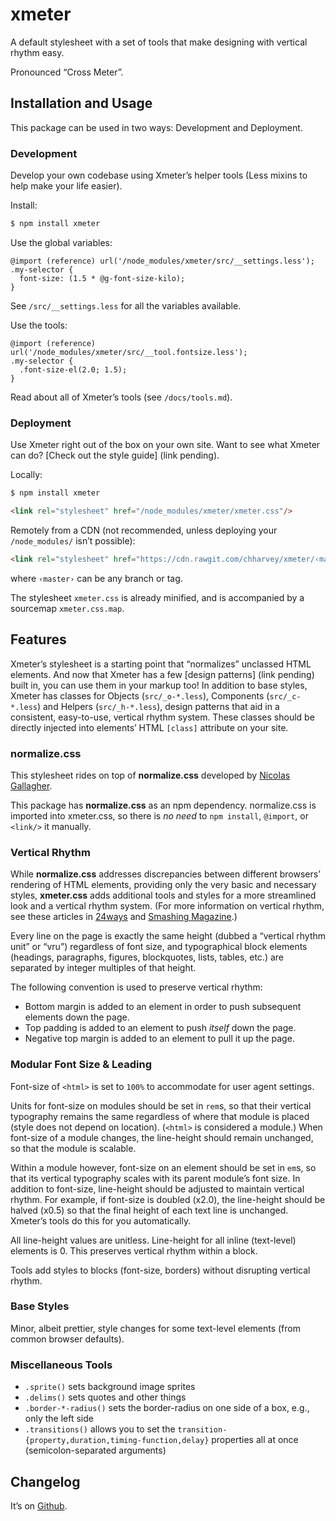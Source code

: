 # xmeter
A default stylesheet with a set of tools that make designing with vertical rhythm easy.

Pronounced “Cross Meter”.


## Installation and Usage

This package can be used in two ways: Development and Deployment.

### Development

Develop your own codebase using Xmeter’s helper tools (Less mixins to help make your life easier).

Install:
```bash
$ npm install xmeter
```

Use the global variables:
```less
@import (reference) url('/node_modules/xmeter/src/__settings.less');
.my-selector {
  font-size: (1.5 * @g-font-size-kilo);
}
```
See `/src/__settings.less` for all the variables available.

Use the tools:
```less
@import (reference) url('/node_modules/xmeter/src/__tool.fontsize.less');
.my-selector {
  .font-size-el(2.0; 1.5);
}
```
Read about all of Xmeter’s tools (see `/docs/tools.md`).

### Deployment

Use Xmeter right out of the box on your own site.
Want to see what Xmeter can do? [Check out the style guide] (link pending).

Locally:
```bash
$ npm install xmeter
```
```html
<link rel="stylesheet" href="/node_modules/xmeter/xmeter.css"/>
```

Remotely from a CDN (not recommended, unless deploying your `/node_modules/` isn’t possible):
```html
<link rel="stylesheet" href="https://cdn.rawgit.com/chharvey/xmeter/‹master›/xmeter.css"/>
```
where `‹master›` can be any branch or tag.

The stylesheet `xmeter.css` is already minified, and is accompanied by a sourcemap `xmeter.css.map`.


## Features

Xmeter’s stylesheet is a starting point that “normalizes” unclassed HTML elements.
And now that Xmeter has a few [design patterns] (link pending) built in, you can use them in your markup too!
In addition to base styles, Xmeter has classes for Objects (`src/_o-*.less`), Components (`src/_c-*.less`) and Helpers (`src/_h-*.less`),
design patterns that aid in a consistent, easy-to-use, vertical rhythm system.
These classes should be directly injected into elements’ HTML `[class]` attribute on your site.

### normalize.css

This stylesheet rides on top of **normalize.css** developed by
[Nicolas Gallagher](http://necolas.github.io/normalize.css/).

This package has **normalize.css** as an npm dependency.
normalize.css is imported into xmeter.css, so there is *no need* to
`npm install`, `@import`, or `<link/>` it manually.

### Vertical Rhythm

While **normalize.css** addresses discrepancies between different browsers’
rendering of HTML elements, providing only the very basic and necessary styles,
**xmeter.css** adds additional tools and styles for a more streamlined look and a
vertical rhythm system. (For more information on vertical rhythm, see these articles in
[24ways](http://24ways.org/2006/compose-to-a-vertical-rhythm/) and
[Smashing Magazine](http://www.smashingmagazine.com/2011/03/14/technical-web-typography-guidelines-and-techniques/#tt-rhythm).)

Every line on the page is exactly the same height
(dubbed a “vertical rhythm unit” or “vru”) regardless of font size, and
typographical block elements (headings, paragraphs, figures, blockquotes, lists,
tables, etc.) are separated by integer multiples of that height.

The following convention is used to preserve vertical rhythm:
- Bottom margin is added to an element in order to push subsequent elements down the page.
- Top padding is added to an element to push *itself* down the page.
- Negative top margin is added to an element to pull it up the page.

### Modular Font Size & Leading

Font-size of `<html>` is set to `100%` to accommodate for user agent settings.

Units for font-size on modules
should be set in `rem`s, so that their vertical typography remains the same
regardless of where that module is placed (style does not depend on location).
(`<html>` is considered a module.) When font-size of a module changes, the line-height
should remain unchanged, so that the module is scalable.

Within a module however, font-size on an element
should be set in `em`s, so that its vertical typography scales with
its parent module’s font size.
In addition to font-size, line-height should be adjusted to maintain vertical rhythm.
For example, if font-size is doubled (x2.0), the line-height should be halved (x0.5) so that the final
height of each text line is unchanged. Xmeter’s tools do this for you automatically.

All line-height values are unitless. Line-height for all inline (text-level) elements is 0.
This preserves vertical rhythm within a block.

Tools add styles to blocks (font-size, borders) without disrupting vertical rhythm.

### Base Styles

Minor, albeit prettier, style changes for some text-level elements (from common browser defaults).

### Miscellaneous Tools
- `.sprite()` sets background image sprites
- `.delims()` sets quotes and other things
- `.border-*-radius()` sets the border-radius on one side of a box, e.g., only the left side
- `.transitions()` allows you to set the
  `transition-{property,duration,timing-function,delay}` properties all at once (semicolon-separated arguments)


## Changelog

It’s on [Github](https://github.com/chharvey/xmeter/releases).
